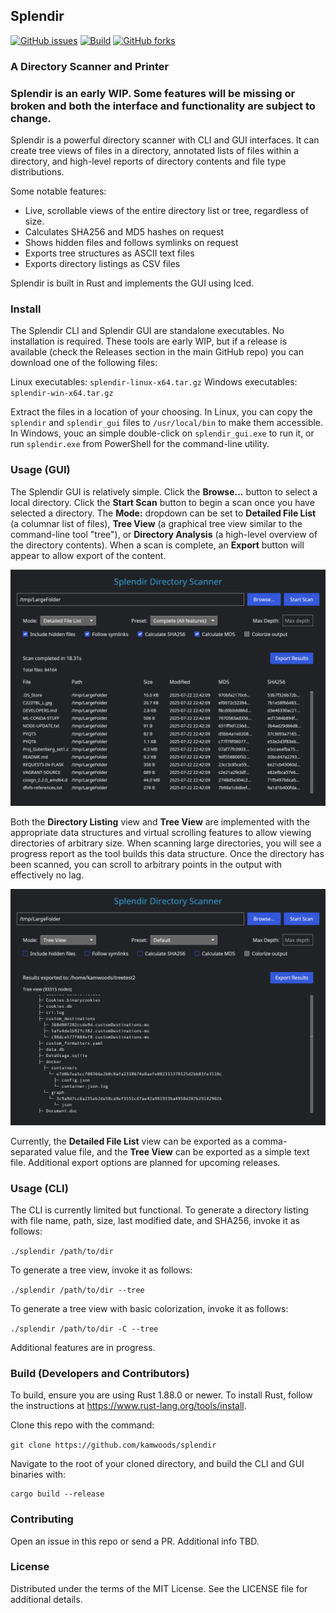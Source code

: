 ## Splendir 

[![GitHub issues](https://img.shields.io/github/issues/kamwoods/splendir.svg)](https://github.com/kamwoods/splendir/issues)
[![Build](https://github.com/kamwoods/splendir/actions/workflows/rust.yml/badge.svg)](https://github.com/kamwoods/splendir/actions/workflows/rust.yml)
[![GitHub forks](https://img.shields.io/github/forks/kamwoods/splendir.svg)](https://github.com/kamwoods/splendir/network)

### A Directory Scanner and Printer

### Splendir is an early WIP. Some features will be missing or broken and both the interface and functionality are subject to change.

Splendir is a powerful directory scanner with CLI and GUI interfaces. It can create tree views of files in a directory, annotated lists of files within a directory, and high-level reports of directory contents and file type distributions.

Some notable features:
- Live, scrollable views of the entire directory list or tree, regardless of size.
- Calculates SHA256 and MD5 hashes on request
- Shows hidden files and follows symlinks on request
- Exports tree structures as ASCII text files
- Exports directory listings as CSV files

Splendir is built in Rust and implements the GUI using Iced.

### Install

The Splendir CLI and Splendir GUI are standalone executables. No installation is required. These tools are early WIP, but if a release is available (check the Releases section in the main GitHub repo) you can download one of the following files:

Linux executables: ```splendir-linux-x64.tar.gz```
Windows executables: ```splendir-win-x64.tar.gz```

Extract the files in a location of your choosing. In Linux, you can copy the ```splendir``` and ```splendir_gui``` files to ```/usr/local/bin``` to make them accessible. In Windows, youc an simple double-click on ```splendir_gui.exe``` to run it, or run ```splendir.exe``` from PowerShell for the command-line utility.

### Usage (GUI)

The Splendir GUI is relatively simple. Click the **Browse...** button to select a local directory. Click the **Start Scan** button to begin a scan once you have selected a directory. The **Mode:** dropdown can be set to **Detailed File List** (a columnar list of files), **Tree View** (a graphical tree view similar to the command-line tool "tree"), or **Directory Analysis** (a high-level overview of the directory contents). When a scan is complete, an **Export** button will appear to allow export of the content.

![Splendir Directory Listing View](assets/sds-view1.png)

Both the **Directory Listing** view and **Tree View** are implemented with the appropriate data structures and virtual scrolling features to allow viewing directories of arbitrary size. When scanning large directories, you will see a progress report as the tool builds this data structure. Once the directory has been scanned, you can scroll to arbitrary points in the output with effectively no lag.

![Splendir Tree Listing View](assets/sds-view2.png)

Currently, the **Detailed File List** view can be exported as a comma-separated value file, and the **Tree View** can be exported as a simple text file. Additional export options are planned for upcoming releases.

### Usage (CLI)

The CLI is currently limited but functional. To generate a directory listing with file name, path, size, last modified date, and SHA256, invoke it as follows:

```./splendir /path/to/dir```

To generate a tree view, invoke it as follows:

```./splendir /path/to/dir --tree```

To generate a tree view with basic colorization, invoke it as follows:

```./splendir /path/to/dir -C --tree```

Additional features are in progress.

### Build (Developers and Contributors)

To build, ensure you are using Rust 1.88.0 or newer. To install Rust, follow the instructions at https://www.rust-lang.org/tools/install.

Clone this repo with the command:

```git clone https://github.com/kamwoods/splendir```

Navigate to the root of your cloned directory, and build the CLI and GUI binaries with:

```shell
cargo build --release
```

### Contributing

Open an issue in this repo or send a PR. Additional info TBD.

### License

Distributed under the terms of the MIT License. See the LICENSE file for additional details.
